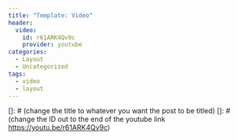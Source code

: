 ```yaml
---
title: "Template: Video"
header:
  video:
    id: r61ARK4Qv9c
    provider: youtube
categories:
  - Layout
  - Uncategorized
tags:
  - video
  - layout
---
```


[]: # (change the title to whatever you want the post to be titled)
[]: # (change the ID out to the end of the youtube link https://youtu.be/r61ARK4Qv9c)
